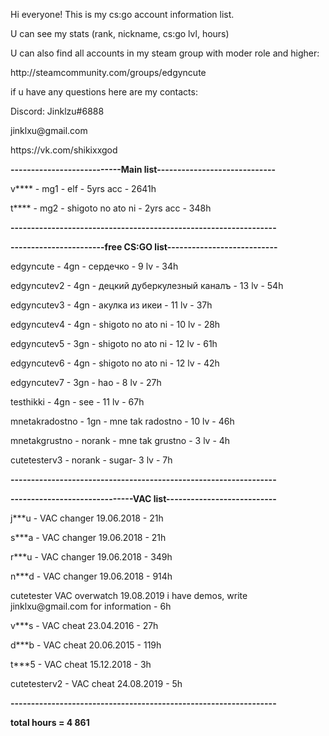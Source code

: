   <p> Hi everyone! This is my cs:go account information list.</p>
  <p> U can see my stats (rank, nickname, cs:go lvl, hours) </p>
  <p> U can also find all accounts in my steam group with moder role and higher: </p>
  <p> http://steamcommunity.com/groups/edgyncute </p>
  <p> </p>
<p> if u have any questions here are my contacts: </p> 
<p> Discord: Jinklzu#6888 </p>
<p> jinklxu@gmail.com </p>
<p> https://vk.com/shikixxgod </p>
<p> </p>
<b>---------------------------Main list-----------------------------</b>
<p> v**** - mg1 - elf - 5yrs acc - 2641h </p>
<p> t**** -  mg2 - shigoto no ato ni - 2yrs acc - 348h </p>
<b> -----------------------------------------------------------------</b>

<b> -----------------------free CS:GO list--------------------------- </b>
<p> edgyncute - 4gn - сердечко - 9 lv - 34h </p>
<p> edgyncutev2 - 4gn - децкий дуберкулезный каналъ - 13 lv - 54h </p>
<p> edgyncutev3 - 4gn - акулка из икеи - 11 lv - 37h </p>
<p> edgyncutev4 - 4gn - shigoto no ato ni - 10 lv - 28h </p>
<p> edgyncutev5 - 3gn - shigoto no ato ni - 12 lv - 61h </p>
<p> edgyncutev6 - 4gn - shigoto no ato ni - 12 lv - 42h </p>
<p> edgyncutev7 - 3gn - hao - 8 lv - 27h </p>
<p> testhikki - 4gn - see - 11 lv - 67h </p>
<p> mnetakradostno - 1gn -  mne tak radostno - 10 lv - 46h </p>
<p> mnetakgrustno - norank - mne tak grustno - 3 lv - 4h </p>
<p> cutetesterv3 - norank - sugar- 3 lv - 7h </p>
<b> -----------------------------------------------------------------</b>

<b> ------------------------------VAC list---------------------------</b>
<p> j***u - VAC changer 19.06.2018 - 21h </p>
<p> s***a - VAC changer 19.06.2018 - 21h </p>
<p> r***u - VAC changer 19.06.2018 - 349h </p>
<p> n***d - VAC changer 19.06.2018 - 914h </p>
<p> cutetester VAC overwatch 19.08.2019 i have demos, write jinklxu@gmail.com for information - 6h </p>
<p> v***s - VAC cheat 23.04.2016 - 27h </p>
<p> d***b - VAC cheat 20.06.2015 - 119h </p>
<p> t***5 - VAC cheat 15.12.2018 - 3h</p>
<p> cutetesterv2 - VAC cheat 24.08.2019 - 5h </p>
<b> -----------------------------------------------------------------</b>
<p> <b> total hours = 4 861 </b> </p>
